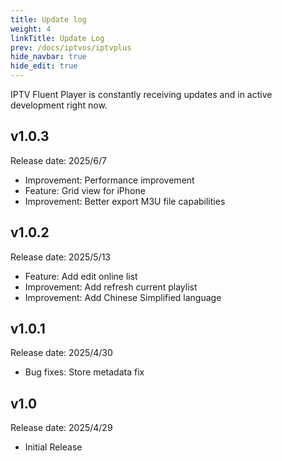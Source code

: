 ```yaml
---
title: Update log
weight: 4
linkTitle: Update Log
prev: /docs/iptvos/iptvplus
hide_navbar: true
hide_edit: true
---
```


IPTV Fluent Player is constantly receiving updates and in active development right now.

## v1.0.3

Release date: 2025/6/7

- Improvement: Performance improvement
- Feature: Grid view for iPhone
- Improvement: Better export M3U file capabilities

## v1.0.2

Release date: 2025/5/13

- Feature: Add edit online list
- Improvement: Add refresh current playlist
- Improvement: Add Chinese Simplified language

## v1.0.1

Release date: 2025/4/30

- Bug fixes: Store metadata fix

## v1.0

Release date: 2025/4/29

- Initial Release
